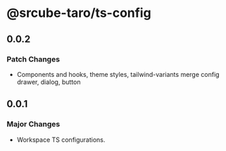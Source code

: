 # @srcube-taro/ts-config

## 0.0.2

### Patch Changes

- Components and hooks, theme styles, tailwind-variants merge config
    drawer, dialog, button

## 0.0.1

### Major Changes

- Workspace TS configurations.
